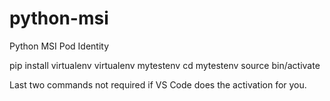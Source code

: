 # python-msi
Python MSI Pod Identity

pip install virtualenv
virtualenv mytestenv
cd mytestenv
source bin/activate

Last two commands not required if VS Code does the activation for you.

